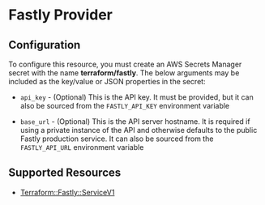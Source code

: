 # Fastly Provider

## Configuration

To configure this resource, you must create an AWS Secrets Manager secret with the name **terraform/fastly**. The below arguments may be included as the key/value or JSON properties in the secret:

* `api_key` - (Optional) This is the API key. It must be provided, but
  it can also be sourced from the `FASTLY_API_KEY` environment variable

* `base_url` - (Optional) This is the API server hostname. It is required
  if using a private instance of the API and otherwise defaults to the
  public Fastly production service. It can also be sourced from the
  `FASTLY_API_URL` environment variable


## Supported Resources

* [Terraform::Fastly::ServiceV1](ServiceV1.md)